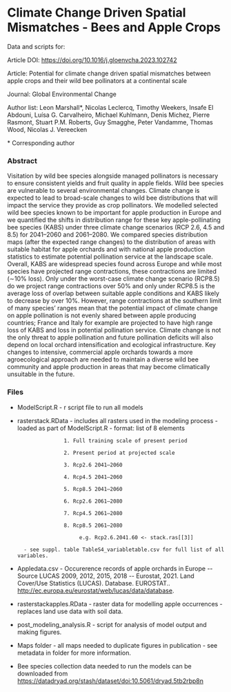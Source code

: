 # Climate Change Driven Spatial Mismatches - Bees and Apple Crops

Data and scripts for: 

Article DOI: https://doi.org/10.1016/j.gloenvcha.2023.102742

Article: Potential for climate change driven spatial mismatches between apple crops and their wild bee pollinators at a continental scale

Journal: Global Environmental Change

Author list: Leon Marshall\*,
Nicolas Leclercq,
Timothy Weekers,
Insafe El Abdouni,
Luísa G. Carvalheiro,
Michael Kuhlmann,
Denis Michez,
Pierre Rasmont,
Stuart P.M. Roberts,
Guy Smagghe,
Peter Vandamme,
Thomas Wood,
Nicolas J. Vereecken

\* Corresponding author

### Abstract
Visitation by wild bee species alongside managed pollinators is necessary to ensure consistent yields and fruit quality in apple fields. Wild bee species are vulnerable to several environmental changes. Climate change is expected to lead to broad-scale changes to wild bee distributions that will impact the service they provide as crop pollinators. We modelled selected wild bee species known to be important for apple production in Europe and we quantified the shifts in distribution range for these key apple-pollinating bee species (KABS) under three climate‌ change scenarios (RCP 2.6, 4.5 and 8.5) for 2041–2060 and 2061–2080. We compared species distribution maps (after the expected range changes) to the distribution of areas with suitable habitat for apple orchards and with national apple production statistics to estimate potential pollination service at the landscape scale. Overall, ‌KABS are widespread species found across Europe and while most species have projected range contractions, these contractions are limited (∼10% loss). Only under the worst-case climate change scenario (RCP8.5) do we project range contractions over 50% and only under RCP8.5 is the average loss of overlap between suitable apple conditions and KABS likely to decrease by over 10%. However, range contractions at the southern limit of many species’ ranges mean that the potential impact of climate change on apple pollination is not evenly shared between apple producing countries; France and Italy for example are projected to have high range loss of KABS and loss in potential pollination service. Climate change is not the only threat to apple pollination and future pollination deficits will also depend on local orchard intensification and ecological infrastructure. Key changes to intensive, commercial apple orchards towards a more agroecological approach are needed to maintain a diverse wild bee community and apple production in areas that may become climatically unsuitable in the future.

### Files
 - ModelScript.R - r script file to run all models
 - rasterstack.RData - includes all rasters used in the modeling process - loaded as part of ModelScript.R
         - format: list of 8 elements 
         
                      1. Full training scale of present period
                      
                      2. Present period at projected scale
                      
                      3. Rcp2.6 2041–2060 
                      
                      4. Rcp4.5 2041–2060 
                      
                      5. Rcp8.5 2041–2060 
                      
                      6. Rcp2.6 2061–2080
                      
                      7. Rcp4.5 2061–2080
                      
                      8. Rcp8.5 2061–2080
                      
                           e.g. Rcp2.6.2041.60 <- stack.ras[[3]]
   
         - see suppl. table TableS4_variabletable.csv for full list of all variables.

- Appledata.csv - Occurerence records of apple orchards in Europe -- Source LUCAS 2009, 2012, 2015, 2018 -- Eurostat, 2021. Land Cover/Use Statistics (LUCAS). Database. EUROSTAT.. http://ec.europa.eu/eurostat/web/lucas/data/database.
- rasterstackapples.RData - raster data for modelling apple occurrences - replaces land use data with soil data.
- post_modeling_analysis.R - script for analysis of model output and making figures.
- Maps folder - all maps needed to duplicate figures in publication - see metadata in folder for more information.
- Bee species collection data needed to run the models can be downloaded from https://datadryad.org/stash/dataset/doi:10.5061/dryad.5tb2rbp8n



 
